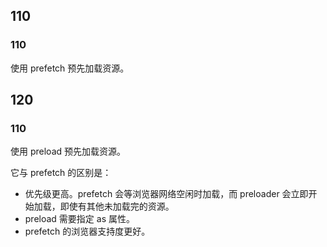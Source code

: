 ## 110

### 110
使用 prefetch 预先加载资源。

## 120

### 110 
使用 preload 预先加载资源。

它与 prefetch 的区别是：
* 优先级更高。prefetch 会等浏览器网络空闲时加载，而 preloader 会立即开始加载，即使有其他未加载完的资源。
* preload 需要指定 as 属性。
* prefetch 的浏览器支持度更好。
